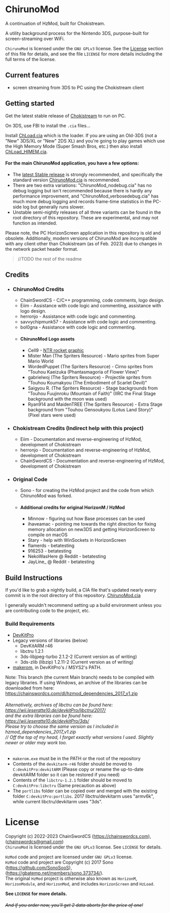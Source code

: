 ﻿# ChirunoMod

A continuation of HzMod, built for Chokistream.

A utility background process for the Nintendo 3DS, purpose-built for screen-streaming over WiFi.

`ChirunoMod` is licensed under the `GNU GPLv3` license. See the [License](#license) section of this file for details, and see the file `LICENSE` for more details including the full terms of the license.

## Current features
* screen streaming from 3DS to PC using the Chokistream client

## Getting started

Get the latest stable release of [Chokistream](https://github.com/Eiim/Chokistream) to run on PC.

On 3DS, use FBI to install the `.cia` files...

Install [ChLoad.cia](https://github.com/ChainSwordCS/ChirunoMod/blob/nightly-v4/HzLoad/ChLoad.cia) which is the loader. If you are using an Old-3DS (not a "New" 3DS/XL or "New" 2DS XL) and you're going to play games which use the High Memory Mode (Super Smash Bros, etc.) then also install [ChLoad_HIMEM.cia](https://github.com/ChainSwordCS/ChirunoMod/blob/nightly-v4/HzLoad/ChLoad_HIMEM.cia).

#### For the main ChirunoMod application, you have a few options:
- The [latest Stable release](https://github.com/ChainSwordCS/ChirunoMod/releases) is strongly recommended, and specifically the standard version [ChirunoMod.cia](https://github.com/ChainSwordCS/ChirunoMod/releases/download/v0.2/ChirunoMod.cia) is recommended.
- There are two extra variations: "ChirunoMod_nodebug.cia" has no debug logging but isn't recommended because there is hardly any performance improvement, and "ChirunoMod_verbosedebug.cia" has much more debug logging and records frame-time statistics in the PC-side log but generally runs slower.
- Unstable semi-nightly releases of all three variants can be found in the root directory of this repository. These are experimental, and may not function as intended.

Please note, the PC HorizonScreen application in this repository is old and obsolete. Additionally, modern versions of ChirunoMod are incompatible with any client other than Chokistream (as of Feb. 2023) due to changes in the network packet header format.

> //TODO the rest of the readme

## Credits
- ### ChirunoMod Credits
  - ChainSwordCS - C/C++ programming, code comments, logo design.
  - Eiim - Assistance with code logic and commenting, assistance with logo design.
  - herronjo - Assistance with code logic and commenting.
  - savvychipmunk57 - Assistance with code logic and commenting.
  - bol0gna - Assistance with code logic and commenting.
  - #### ChirunoMod Logo assets
    - Cell9 - [NTR rocket graphic](https://github.com/44670/BootNTR/blob/master/resources/icon.png)
    - Mister Man (The Spriters Resource) - Mario sprites from Super Mario World
    - WordedPuppet (The Spriters Resource) - Cirno sprites from "Touhou Kaeizuka (Phantasmagoria of Flower View)"
    - gabrielwoj (The Spriters Resource) - Projectile sprites from "Touhou Koumakyou (The Embodiment of Scarlet Devil)"
    - Saigyou R. (The Spriters Resource) - Stage backgrounds from "Touhou Fuujinroku (Mountain of Faith)" (IIRC the Final Stage background with the moon was used)
    - Ryan914 and MaidenTREE (The Spriters Resource) - Extra Stage background from "Touhou Gensoukyou (Lotus Land Story)" (Pixel stars were used)
  
- ### Chokistream Credits (Indirect help with this project)
  - Eiim - Documentation and reverse-engineering of HzMod, development of Chokistream
  - herronjo - Documentation and reverse-engineering of HzMod, development of Chokistream
  - ChainSwordCS - Documentation and reverse-engineering of HzMod, development of Chokistream
  
- ### Original Code
  - Sono - for creating the HzMod project and the code from which ChirunoMod was forked.
  
  - #### Additional credits for original HorizonM / HzMod
    - Minnow - figuring out how Base processes can be used
    - ihaveamac - pointing me towards the right direction for fixing memory allocation on new3DS and getting HorizonScreen to compile on macOS
    - Stary - help with WinSockets in HorizonScreen
    - flamerds - betatesting
    - 916253 - betatesting
    - NekoWasHere @ Reddit - betatesting
    - JayLine_ @ Reddit - betatesting

## Build Instructions

If you'd like to grab a nightly build, a CIA file that's updated nearly every commit is in the root directory of this repository. [ChirunoMod.cia](ChirunoMod.cia)

I generally wouldn't recommend setting up a build environment unless you are contributing code to the project, etc.

### Build Requirements
* [DevKitPro](https://devkitpro.org/wiki/Getting_Started)
* Legacy versions of libraries (below)
  * DevKitARM r46
  * libctru 1.2.1
  * 3ds-libjpeg-turbo 2.1.2-2 (Current version as of writing)
  * 3ds-zlib (libzip) 1.2.11-2 (Current version as of writing)
* [makerom](https://github.com/3DSGuy/Project_CTR/releases?q=makerom&expanded=true), in DevKitPro's / MSYS2's PATH.

Note: This branch (the current Main branch) needs to be compiled with legacy libraries. If using Windows, an archive of the libraries can be downloaded from here: https://chainswordcs.com/dl/hzmod_dependencies_2017_v1.zip

###### Alternatively, archives of libctru can be found here: https://wii.leseratte10.de/devkitPro/libctru/2017/<br />and the extra libraries can be found here: https://wii.leseratte10.de/devkitPro/3ds/<br />Please try to choose the same version as I included in hzmod_dependencies_2017_v1.zip<br /> // Off the top of my head, I forget exactly what versions I used. Slightly newer or older may work too.

* `makerom.exe` must be in the PATH or the root of the repository
* Contents of the `devkitarm-r46` folder should be moved to `C:devkitPro:devkitARM` (Please copy or rename the up-to-date devkitARM folder so it can be restored if you need)
* Contents of the `libctru-1.2.1` folder should be moved to `C:devkitPro:libctru` (Same precaution as above)
* The `portlibs` folder can be copied over and merged with the existing folder `C:devkitPro:portlibs`. 2017 libctru/devkitarm uses "armv6k", while current libctru/devkitarm uses "3ds".

# License

Copyright (c) 2022-2023 ChainSwordCS (https://chainswordcs.com), (chainswordcs@gmail.com)<br>
`ChirunoMod` is licensed under the `GNU GPLv3` license. See `LICENSE` for details.

`HzMod` code and project are licensed under `GNU GPLv3` license.<br>
`HzMod` code and project are Copyright (c) 2017 Sono (https://github.com/SonoSooS), (https://gbatemp.net/members/sono.373734/).<br>
The original `HzMod` project is otherwise also known as `HorizonM`, `HorizonModule`, and `HorizonMod`, and includes `HorizonScreen` and `HzLoad`.

**See `LICENSE` for more details.**

###### ~~And if you order now, you'll get 2 data aborts for the price of one!~~

